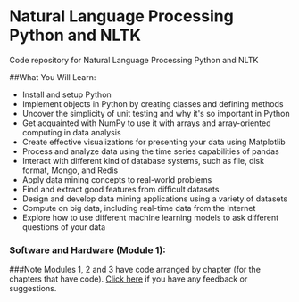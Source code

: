 # Natural Language Processing Python and NLTK
Code repository for Natural Language Processing Python and NLTK

##What You Will Learn:
* Install and setup Python
* Implement objects in Python by creating classes and defining methods
* Uncover the simplicity of unit testing and why it's so important in Python
* Get acquainted with NumPy to use it with arrays and array-oriented computing in data analysis
* Create effective visualizations for presenting your data using Matplotlib
* Process and analyze data using the time series capabilities of pandas
* Interact with different kind of database systems, such as file, disk format, Mongo, and Redis
* Apply data mining concepts to real-world problems
* Find and extract good features from difficult datasets
* Design and develop data mining applications using a variety of datasets
* Compute on big data, including real-time data from the Internet
* Explore how to use different machine learning models to ask different questions of your data

### Software and Hardware (Module 1):


###Note
Modules 1, 2 and 3 have code arranged by chapter (for the chapters that have code). [Click here](https://docs.google.com/forms/d/e/1FAIpQLSe5qwunkGf6PUvzPirPDtuy1Du5Rlzew23UBp2S-P3wB-GcwQ/viewform) if you have any feedback or suggestions.
